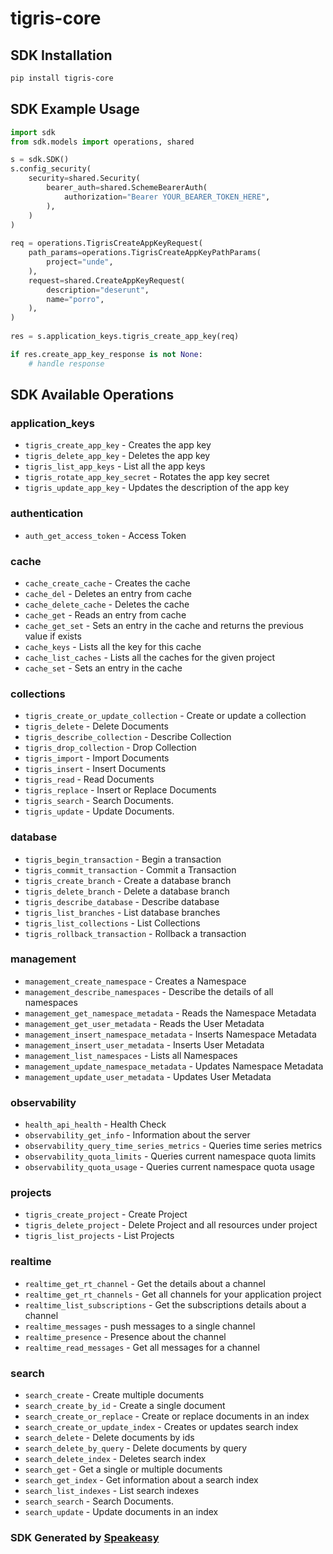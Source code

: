 # tigris-core

<!-- Start SDK Installation -->
## SDK Installation

```bash
pip install tigris-core
```
<!-- End SDK Installation -->

## SDK Example Usage
<!-- Start SDK Example Usage -->
```python
import sdk
from sdk.models import operations, shared

s = sdk.SDK()
s.config_security(
    security=shared.Security(
        bearer_auth=shared.SchemeBearerAuth(
            authorization="Bearer YOUR_BEARER_TOKEN_HERE",
        ),
    )
)
   
req = operations.TigrisCreateAppKeyRequest(
    path_params=operations.TigrisCreateAppKeyPathParams(
        project="unde",
    ),
    request=shared.CreateAppKeyRequest(
        description="deserunt",
        name="porro",
    ),
)
    
res = s.application_keys.tigris_create_app_key(req)

if res.create_app_key_response is not None:
    # handle response
```
<!-- End SDK Example Usage -->

<!-- Start SDK Available Operations -->
## SDK Available Operations


### application_keys

* `tigris_create_app_key` - Creates the app key
* `tigris_delete_app_key` - Deletes the app key
* `tigris_list_app_keys` - List all the app keys
* `tigris_rotate_app_key_secret` - Rotates the app key secret
* `tigris_update_app_key` - Updates the description of the app key

### authentication

* `auth_get_access_token` - Access Token

### cache

* `cache_create_cache` - Creates the cache
* `cache_del` - Deletes an entry from cache
* `cache_delete_cache` - Deletes the cache
* `cache_get` - Reads an entry from cache
* `cache_get_set` - Sets an entry in the cache and returns the previous value if exists
* `cache_keys` - Lists all the key for this cache
* `cache_list_caches` - Lists all the caches for the given project
* `cache_set` - Sets an entry in the cache

### collections

* `tigris_create_or_update_collection` - Create or update a collection
* `tigris_delete` - Delete Documents
* `tigris_describe_collection` - Describe Collection
* `tigris_drop_collection` - Drop Collection
* `tigris_import` - Import Documents
* `tigris_insert` - Insert Documents
* `tigris_read` - Read Documents
* `tigris_replace` - Insert or Replace Documents
* `tigris_search` - Search Documents.
* `tigris_update` - Update Documents.

### database

* `tigris_begin_transaction` - Begin a transaction
* `tigris_commit_transaction` - Commit a Transaction
* `tigris_create_branch` - Create a database branch
* `tigris_delete_branch` - Delete a database branch
* `tigris_describe_database` - Describe database
* `tigris_list_branches` - List database branches
* `tigris_list_collections` - List Collections
* `tigris_rollback_transaction` - Rollback a transaction

### management

* `management_create_namespace` - Creates a Namespace
* `management_describe_namespaces` - Describe the details of all namespaces
* `management_get_namespace_metadata` - Reads the Namespace Metadata
* `management_get_user_metadata` - Reads the User Metadata
* `management_insert_namespace_metadata` - Inserts Namespace Metadata
* `management_insert_user_metadata` - Inserts User Metadata
* `management_list_namespaces` - Lists all Namespaces
* `management_update_namespace_metadata` - Updates Namespace Metadata
* `management_update_user_metadata` - Updates User Metadata

### observability

* `health_api_health` - Health Check
* `observability_get_info` - Information about the server
* `observability_query_time_series_metrics` - Queries time series metrics
* `observability_quota_limits` - Queries current namespace quota limits
* `observability_quota_usage` - Queries current namespace quota usage

### projects

* `tigris_create_project` - Create Project
* `tigris_delete_project` - Delete Project and all resources under project
* `tigris_list_projects` - List Projects

### realtime

* `realtime_get_rt_channel` - Get the details about a channel
* `realtime_get_rt_channels` - Get all channels for your application project
* `realtime_list_subscriptions` - Get the subscriptions details about a channel
* `realtime_messages` - push messages to a single channel
* `realtime_presence` - Presence about the channel
* `realtime_read_messages` - Get all messages for a channel

### search

* `search_create` - Create multiple documents
* `search_create_by_id` - Create a single document
* `search_create_or_replace` - Create or replace documents in an index
* `search_create_or_update_index` - Creates or updates search index
* `search_delete` - Delete documents by ids
* `search_delete_by_query` - Delete documents by query
* `search_delete_index` - Deletes search index
* `search_get` - Get a single or multiple documents
* `search_get_index` - Get information about a search index
* `search_list_indexes` - List search indexes
* `search_search` - Search Documents.
* `search_update` - Update documents in an index
<!-- End SDK Available Operations -->

### SDK Generated by [Speakeasy](https://docs.speakeasyapi.dev/docs/using-speakeasy/client-sdks)
